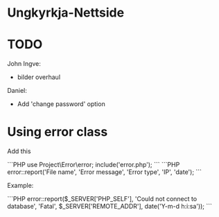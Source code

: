 # Ungkyrkja-Nettside

# TODO

John Ingve:
- bilder overhaul

Daniel:
- Add 'change password' option

# Using error class

<p>Add this</p>
```PHP
use Project\Error\error;
include('error.php');
```
```PHP
error::report('File name', 'Error message', 'Error type', 'IP', 'date');
```
<p>Example:</p>
```PHP
error::report($_SERVER['PHP_SELF'], 'Could not connect to database', 'Fatal', $_SERVER['REMOTE_ADDR'], date('Y-m-d h:i:sa'));
```
